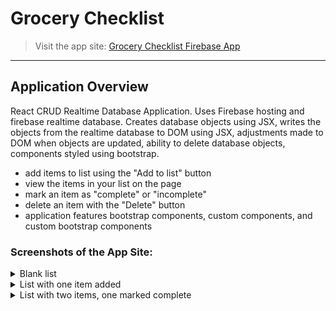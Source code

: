 # Grocery Checklist

> Visit the app site: [Grocery Checklist Firebase App](https://n423-final-285cd.web.app/)

----------

## Application Overview

React CRUD Realtime Database Application. Uses Firebase hosting and firebase realtime database. Creates database objects using JSX, writes the objects from the realtime database to DOM using JSX, adjustments made to DOM when objects are updated, ability to delete database objects, components styled using bootstrap. 

- add items to list using the "Add to list" button
- view the items in your list on the page
- mark an item as "complete" or "incomplete"
- delete an item with the "Delete" button
- application features bootstrap components, custom components, and custom bootstrap components

### Screenshots of the App Site:

<details>
<summary>Blank list</summary>

![Blank List](/3.png)

</details>

<details>
<summary>List with one item added</summary>

![List with one item added](/1.png)

</details>

<details>
<summary>List with two items, one marked complete</summary>

![List with two items, one marked complete](/2.png)

</details>
